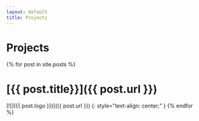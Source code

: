 ```yaml
---
layout: default
title: Projects
---
```

# Projects
{% for post in site.posts %}
# [{{ post.title}}]({{ post.url }})
[![]({{ post.logo }})]({{ post.url }})
{: style="text-align: center;" }
{% endfor %}
